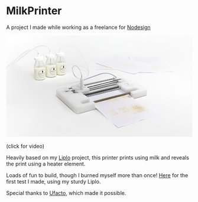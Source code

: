 # MilkPrinter

A project I made while working as a freelance for [Nodesign](https://www.nodesign.net/)


[![Demo](milkprinter.png)](https://drive.google.com/file/d/0BxsBFm8YwdRAbUcwX0NsRDNXdjQ/view?usp=sharing)

(click for video)

Heavily based on my [Liplo](https://www.youtube.com/watch?v=GrPx1Ue8y_4) project, this printer prints using milk and reveals the print using a heater element.


Loads of fun to build, though I burned myself more than once! [Here](https://drive.google.com/open?id=0BxsBFm8YwdRANVRwbXY4bkVmTkE) for the first test I made, using my sturdy Liplo.

Special thanks to [Ufacto](ufacto.eu), which made it possible.





